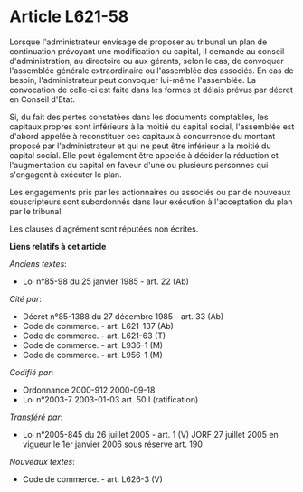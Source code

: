 # Article L621-58

Lorsque l'administrateur envisage de proposer au tribunal un plan de continuation prévoyant une modification du capital, il
demande au conseil d'administration, au directoire ou aux gérants, selon le cas, de convoquer l'assemblée générale
extraordinaire ou l'assemblée des associés. En cas de besoin, l'administrateur peut convoquer lui-même l'assemblée. La
convocation de celle-ci est faite dans les formes et délais prévus par décret en Conseil d'Etat.

Si, du fait des pertes constatées dans les documents comptables, les capitaux propres sont inférieurs à la moitié du capital
social, l'assemblée est d'abord appelée à reconstituer ces capitaux à concurrence du montant proposé par l'administrateur et
qui ne peut être inférieur à la moitié du capital social. Elle peut également être appelée à décider la réduction et
l'augmentation du capital en faveur d'une ou plusieurs personnes qui s'engagent à exécuter le plan.

Les engagements pris par les actionnaires ou associés ou par de nouveaux souscripteurs sont subordonnés dans leur exécution à
l'acceptation du plan par le tribunal.

Les clauses d'agrément sont réputées non écrites.

**Liens relatifs à cet article**

_Anciens textes_:

  - Loi n°85-98 du 25 janvier 1985 - art. 22 (Ab)

_Cité par_:

  - Décret n°85-1388 du 27 décembre 1985 - art. 33 (Ab)
  - Code de commerce. - art. L621-137 (Ab)
  - Code de commerce. - art. L621-63 (T)
  - Code de commerce. - art. L936-1 (M)
  - Code de commerce. - art. L956-1 (M)

_Codifié par_:

  - Ordonnance 2000-912 2000-09-18
  - Loi n°2003-7 2003-01-03 art. 50 I (ratification)

_Transféré par_:

  - Loi n°2005-845 du 26 juillet 2005 - art. 1 (V) JORF 27 juillet 2005 en vigueur le 1er janvier 2006 sous réserve art. 190

_Nouveaux textes_:

  - Code de commerce. - art. L626-3 (V)
